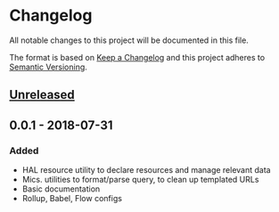# Changelog

All notable changes to this project will be documented in this file.

The format is based on [Keep a Changelog](http://keepachangelog.com/)
and this project adheres to [Semantic Versioning](http://semver.org/).

## [Unreleased]

## 0.0.1 - 2018-07-31

### Added

-   HAL resource utility to declare resources and manage relevant data
-   Mics. utilities to format/parse query, to clean up templated URLs
-   Basic documentation
-   Rollup, Babel, Flow configs

[unreleased]: https://github.com/redneckz/hal-resource/compare/v0.0.1...HEAD
[0.0.2]: https://github.com/redneckz/hal-resource/compare/v0.0.1...v0.0.2
